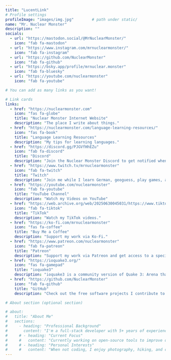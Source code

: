 ```yaml
---
title: "LucentLink"
# Profile settings
profileImage: "images/img.jpg"        # path under static/
name: "Mr. Nuclear Monster"
description: ""
socials:
  - url: "https://mastodon.social/@MrNuclearMonster/"
    icon: "fab fa-mastodon"
  - url: "https://www.instagram.com/mrnuclearmonster/"
    icon: "fab fa-instagram"
  - url: "https://github.com/NuclearMonster"
    icon: "fab fa-github"
  - url: "https://bsky.app/profile/mrnuclear.monster"
    icon: "fab fa-bluesky"
  - url: "https://youtube.com/nuclearmonster"
    icon: "fab fa-youtube"

# You can add as many links as you want!

# Link cards
links:
  - href: "https://nuclearmonster.com"
    icon: "fas fa-globe"
    title: "Nuclear Monster Internet Website"
    description: "The place I write about things."
  - href: "https://nuclearmonster.com/language-learning-resources/"
    icon: "fas fa-book"
    title: "Language Learning Resources"
    description: "My tips for learning languages."
  - href: "https://discord.gg/PJGVfHhEZu"
    icon: "fab fa-discord"
    title: "Discord"
    description: "Join the Nuclear Monster Discord to get notified when I go live and chat with others."
  - href: "https://www.twitch.tv/mrnuclearmonster"
    icon: "fab fa-twitch"
    title: "Twitch"
    description: "Join me while I learn German, geoguess, play games, and more, live on Twitch."
  - href: "https://youtube.com/nuclearmonster"
    icon: "fab fa-youtube"
    title: "YouTube Channel"
    description: "Watch my Videos on YouTube"
  - href: "https://web.archive.org/web/20250630045031/https://www.tiktok.com/@mrnuclearmonster"
    icon: "fab fa-tiktok"
    title: "TikTok"
    description: "Watch my TikTok videos."
  - href: "https://ko-fi.com/mrnuclearmonster"
    icon: "fas fa-coffee"
    title: "Buy Me a Coffee"
    description: "Support my work via Ko-Fi."
  - href: "https://www.patreon.com/nuclearmonster"
    icon: "fab fa-patreon"
    title: "Patreon"
    description: "Support my work via Patreon and get access to a special discord channel."
  - href: "https://ioquake3.org/"
    icon: "fas fa-gamepad"
    title: "ioquake3"
    description: "ioquake3 is a community version of Quake 3: Arena that I've been working on for over 20 years now."
  - href: "https://github.com/NuclearMonster"
    icon: "fab fa-github"
    title: "GitHub"
    description: "Check out the free software projects I contribute to."

# About section (optional section)

# about:
#   title: "About Me"
#   sections:
#     - heading: "Professional Background"
#       content: "I'm a full-stack developer with 5+ years of experience building web applications. Specialized in JavaScript frameworks and cloud architecture."
#     # - heading: "Current Focus"
#     #   content: "Currently working on open-source tools to improve developer productivity and accessibility in web development."
#     # - heading: "Personal Interests"
#     #   content: "When not coding, I enjoy photography, hiking, and contributing to local tech communities through mentorship programs."
---
```

